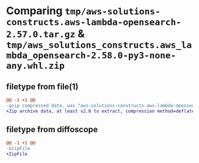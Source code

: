 # Comparing `tmp/aws-solutions-constructs.aws-lambda-opensearch-2.57.0.tar.gz` & `tmp/aws_solutions_constructs.aws_lambda_opensearch-2.58.0-py3-none-any.whl.zip`

## filetype from file(1)

```diff
@@ -1 +1 @@
-gzip compressed data, was "aws-solutions-constructs.aws-lambda-opensearch-2.57.0.tar", last modified: Mon May  6 21:41:09 2024, max compression
+Zip archive data, at least v2.0 to extract, compression method=deflate
```

## filetype from diffoscope

```diff
@@ -1 +1 @@
-GzipFile
+ZipFile
```

